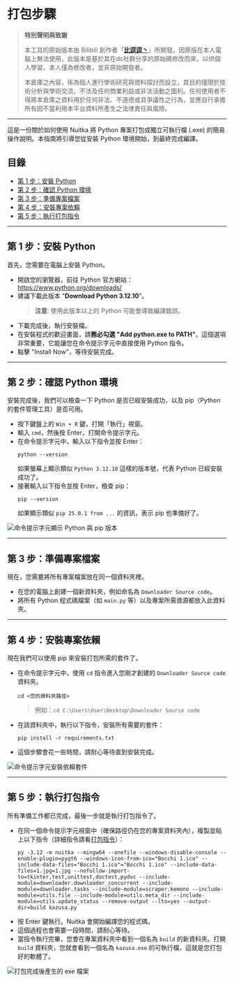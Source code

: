 <h1>打包步驟</h1>

<blockquote>
<p><strong>特別聲明與致謝</strong></p>
<p>本工具的原始版本由 Bilibili 創作者「<a href="https://www.bilibili.com/video/BV1TjKKztELJ/" target="_blank"><strong>比逗逗丶</strong></a>」所開發。因原版在本人電腦上無法使用，此版本是基於其在dc社群分享的原始碼修改而來，以供個人學習。本人僅為修改者，並非原始開發者。</p>
<p>本倉庫之內容，係為個人進行學術研究與資料探討而設立，其目的僅限於技術分析與學術交流，不涉及任何商業利益或非法活動之圖利。任何使用者不得將本倉庫之資料用於任何非法、不道德或具爭議性之行為，並應自行承擔所有因不當利用本平台資料所產生之法律責任與風險。</p>
</blockquote>

<hr>

<p>這是一份關於如何使用 Nuitka 將 Python 專案打包成獨立可執行檔 (.exe) 的簡易操作說明。本指南將引導您從安裝 Python 環境開始，到最終完成編譯。</p>

<h2 id="目錄">目錄</h2>
<ul>
<li><a href="#安裝-python">第 1 步：安裝 Python</a></li>
<li><a href="#確認-python-環境">第 2 步：確認 Python 環境</a></li>
<li><a href="#準備專案檔案">第 3 步：準備專案檔案</a></li>
<li><a href="#安裝專案依賴">第 4 步：安裝專案依賴</a></li>
<li><a href="#執行打包指令">第 5 步：執行打包指令</a></li>
</ul>

<hr>

<h2 id="安裝-python">第 1 步：安裝 Python</h2>
<p>首先，您需要在電腦上安裝 Python。</p>
<ul>
<li>開啟您的瀏覽器，前往 Python 官方網站：<a href="https://www.python.org/downloads/" target="_blank">https://www.python.org/downloads/</a></li>
<li>
建議下載此版本 "<b>Download Python 3.12.10</b>"。
<blockquote><strong>注意</strong>: 使用此版本以上的 Python 可能會導致編譯錯誤。</blockquote>
</li>
<li>下載完成後，執行安裝檔。</li>
<li>
在安裝程式的歡迎畫面，請<b>務必勾選 "Add python.exe to PATH"</b>。這個選項非常重要，它能讓您在命令提示字元中直接使用 Python 指令。
</li>
<li>點擊 "Install Now"，等待安裝完成。</li>
</ul>

<hr>

<h2 id="確認-python-環境">第 2 步：確認 Python 環境</h2>
<p>安裝完成後，我們可以檢查一下 Python 是否已經安裝成功，以及 pip（Python 的套件管理工具）是否可用。</p>
<ul>
<li>按下鍵盤上的 <code>Win + R</code> 鍵，打開「執行」視窗。</li>
<li>輸入 <code>cmd</code>，然後按 Enter，打開命令提示字元。</li>
<li>在命令提示字元中，輸入以下指令並按 Enter：
<p><code>python --version</code></p>
如果螢幕上顯示類似 <code>Python 3.12.10</code> 這樣的版本號，代表 Python 已經安裝成功了。
</li>
<li>接著輸入以下指令並按 Enter，檢查 pip：
<p><code>pip --version</code></p>
如果顯示類似 <code>pip 25.0.1 from ...</code> 的資訊，表示 pip 也準備好了。
</li>
</ul>
<p><img src="https://i.postimg.cc/gjxNrNrG/2025-09-01-142635.png" alt="命令提示字元顯示 Python 與 pip 版本"></p>

<hr>

<h2 id="準備專案檔案">第 3 步：準備專案檔案</h2>
<p>現在，您需要將所有專案檔案放在同一個資料夾裡。</p>
<ul>
<li>在您的電腦上創建一個新資料夾，例如命名為 <code>Downloader Source code</code>。</li>
<li>將所有 Python 程式碼檔案（如 <code>main.py</code> 等）以及專案所需資源都放入此資料夾。</li>
</ul>

<hr>

<h2 id="安裝專案依賴">第 4 步：安裝專案依賴</h2>
<p>現在我們可以使用 pip 來安裝打包所需的套件了。</p>
<ul>
<li>在命令提示字元中，使用 <code>cd</code> 指令進入您剛才創建的 <code>Downloader Source code</code> 資料夾。
<p><code>cd &lt;您的資料夾路徑&gt;</code></p>
<blockquote>例如：<code>cd C:\Users\User\Desktop\Downloader Source code</code></blockquote>
</li>
<li>在該資料夾中，執行以下指令，安裝所有需要的套件：
<p><code>pip install -r requirements.txt</code></p>
</li>
<li>這個步驟會花一些時間，請耐心等待直到安裝完成。</li>
</ul>
<p><img src="https://i.postimg.cc/659CHHBq/2025-09-01-143052.png" alt="命令提示字元安裝依賴套件"></p>

<hr>

<h2 id="執行打包指令">第 5 步：執行打包指令</h2>
<p>所有準備工作都已完成，最後一步就是執行打包指令了。</p>
<ul>
<li>在同一個命令提示字元視窗中（確保路徑仍在您的專案資料夾內），複製並貼上以下指令（詳細指令請看<a href="https://github.com/kazusa777/kemonodownloader/blob/main/%E6%89%93%E5%8C%85%E6%8C%87%E4%BB%A4.txt" target="_blank">打包指令</a>）：
<pre><code>py -3.12 -m nuitka --mingw64 --onefile --windows-disable-console --enable-plugin=pyqt6 --windows-icon-from-ico="Bocchi 1.ico" --include-data-files="Bocchi 1.ico"="Bocchi 1.ico" --include-data-files=1.jpg=1.jpg --nofollow-import-to=tkinter,test,unittest,doctest,pydoc --include-module=downloader.downloader_concurrent --include-module=downloader.tasks --include-module=scraper.kemono --include-module=utils.file --include-module=utils.meta_dir --include-module=utils.update_status --remove-output --lto=yes --output-dir=build kazusa.py</code></pre>
</li>
<li>按 Enter 鍵執行。Nuitka 會開始編譯您的程式碼。</li>
<li>這個過程也會需要一段時間，請耐心等待。</li>
<li>當指令執行完畢，您會在專案資料夾中看到一個名為 <code>build</code> 的新資料夾。打開 <code>build</code> 資料夾，您就會看到一個名為 <code>kazusa.exe</code> 的可執行檔，這就是您打包好的軟體了。</li>
</ul>
<p><img src="https://i.postimg.cc/fT2S8DHq/2025-09-01-143149.png" alt="打包完成後產生的 exe 檔案"></p>
